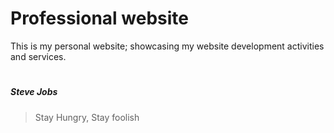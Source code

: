 # Professional website

This is my personal website; showcasing my website development activities and services.

#
##### Steve Jobs

> Stay Hungry, Stay foolish